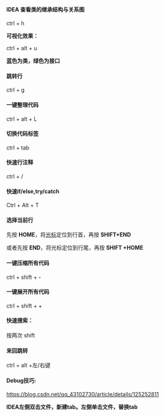 #### IDEA 查看类的继承结构与关系图

ctrl + h

**可视化效果：**

ctrl + alt + u 

**蓝色为类，绿色为接口**



#### 跳转行

ctrl + g

#### 一键整理代码

ctrl + alt + L



#### 切换代码标签

ctrl + tab



#### 快速行注释

ctrl + /



#### 快速if/else,try/catch

Ctrl + Alt + T        



#### **选择当前行**

先按 **HOME**，将[光标](https://so.csdn.net/so/search?q=光标&spm=1001.2101.3001.7020)定位到行首，再按 **SHIFT+END**

或者先按 **END**，将光标定位到行尾，再按 **SHIFT +HOME**



#### 一键压缩所有代码

ctrl + shift + -

#### 一键展开所有代码

ctrl + shift + +



#### 快速搜索：

按两次 shift



#### 来回跳转

ctrl + alt +左/右键



#### Debug技巧:

https://blog.csdn.net/qq_43102730/article/details/125252811



**IDEA左侧双击文件，新建tab。左侧单击文件，替换tab**
